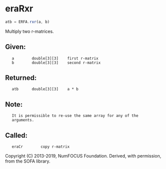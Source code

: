 # eraRxr

```js
atb = ERFA.rxr(a, b)
```

Multiply two r-matrices.

## Given:
```
   a        double[3][3]    first r-matrix
   b        double[3][3]    second r-matrix
```

## Returned:
```
   atb      double[3][3]    a * b
```

## Note:
```
   It is permissible to re-use the same array for any of the
   arguments.
```

## Called:
```
   eraCr        copy r-matrix
```

Copyright (C) 2013-2019, NumFOCUS Foundation.
Derived, with permission, from the SOFA library.
